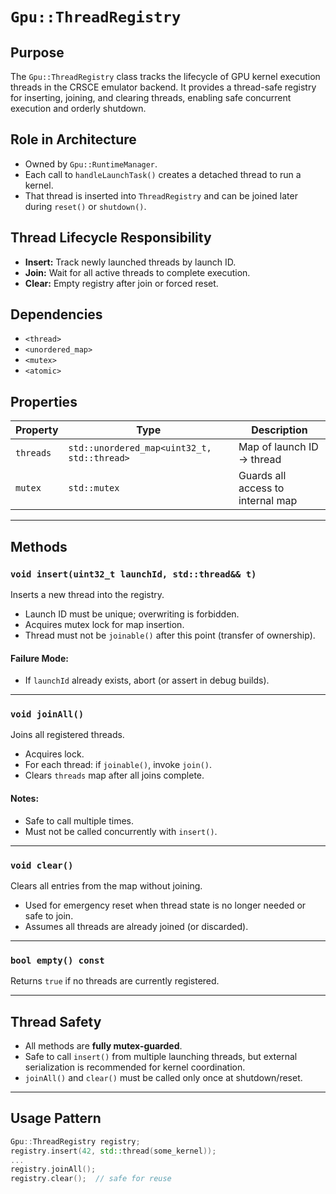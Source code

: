 `Gpu::ThreadRegistry`
=====================

## Purpose

The `Gpu::ThreadRegistry` class tracks the lifecycle of GPU kernel execution threads in the CRSCE emulator backend. It provides a thread-safe registry for inserting, joining, and clearing threads, enabling safe concurrent execution and orderly shutdown.

## Role in Architecture

- Owned by `Gpu::RuntimeManager`.
- Each call to `handleLaunchTask()` creates a detached thread to run a kernel.
- That thread is inserted into `ThreadRegistry` and can be joined later during `reset()` or `shutdown()`.

## Thread Lifecycle Responsibility

- **Insert:** Track newly launched threads by launch ID.
- **Join:** Wait for all active threads to complete execution.
- **Clear:** Empty registry after join or forced reset.

## Dependencies

* `<thread>`
* `<unordered_map>`
* `<mutex>`
* `<atomic>`

## Properties

| Property    | Type                                            | Description                              |
|-------------|--------------------------------------------------|------------------------------------------|
| `threads`   | `std::unordered_map<uint32_t, std::thread>`     | Map of launch ID → thread                |
| `mutex`     | `std::mutex`                                    | Guards all access to internal map        |

---

## Methods

### `void insert(uint32_t launchId, std::thread&& t)`

Inserts a new thread into the registry.
- Launch ID must be unique; overwriting is forbidden.
- Acquires mutex lock for map insertion.
- Thread must not be `joinable()` after this point (transfer of ownership).

#### Failure Mode:
- If `launchId` already exists, abort (or assert in debug builds).

---

### `void joinAll()`

Joins all registered threads.
- Acquires lock.
- For each thread: if `joinable()`, invoke `join()`.
- Clears `threads` map after all joins complete.

#### Notes:
- Safe to call multiple times.
- Must not be called concurrently with `insert()`.

---

### `void clear()`

Clears all entries from the map without joining.
- Used for emergency reset when thread state is no longer needed or safe to join.
- Assumes all threads are already joined (or discarded).

---

### `bool empty() const`

Returns `true` if no threads are currently registered.

---

## Thread Safety

- All methods are **fully mutex-guarded**.
- Safe to call `insert()` from multiple launching threads, but external serialization is recommended for kernel coordination.
- `joinAll()` and `clear()` must be called only once at shutdown/reset.

---

## Usage Pattern

```cpp
Gpu::ThreadRegistry registry;
registry.insert(42, std::thread(some_kernel));
...
registry.joinAll();
registry.clear();  // safe for reuse
